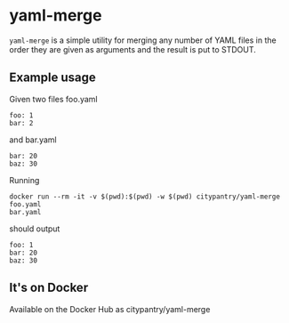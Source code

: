# yaml-merge

`yaml-merge` is a simple utility for merging any number of YAML files in
the order they are given as arguments and the result is put to STDOUT.

## Example usage

Given two files
foo.yaml
```
foo: 1
bar: 2
```

and bar.yaml
```
bar: 20
baz: 30
```

Running
```
docker run --rm -it -v $(pwd):$(pwd) -w $(pwd) citypantry/yaml-merge foo.yaml
bar.yaml
```
should output
```
foo: 1
bar: 20
baz: 30
```

## It's on Docker

Available on the Docker Hub as citypantry/yaml-merge

